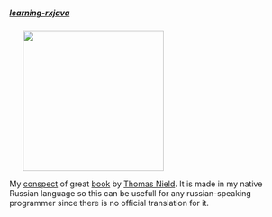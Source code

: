 ##### [learning-rxjava](https://github.com/rcd27/learning-rx-java-ru/tree/master/learning-rxjava)

<ul>
<img src="https://github.com/rcd27/learning-rxjava-ru/blob/master/learning-rxjava.jpg" width="250">
</ul>

My [conspect](https://github.com/rcd27/learning-rxjava-ru/blob/master/conspect.md) 
of great [book](https://www.packtpub.com/application-development/learning-rxjava)
by [Thomas Nield](https://github.com/thomasnield).
It is made in my native Russian language so this can be usefull for any russian-speaking programmer since there is no
official translation for it.
